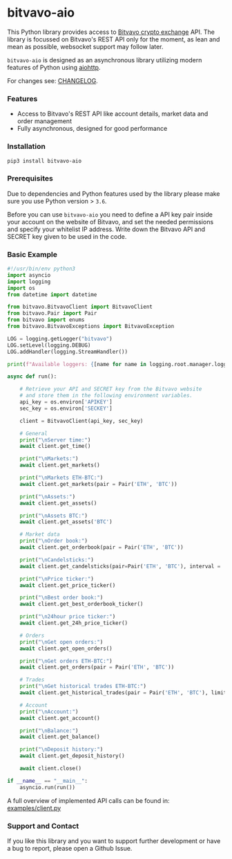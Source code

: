 # bitvavo-aio


This Python library provides access to [Bitvavo crypto exchange](https://bitvavo.com/en) API. The library is focussed on Bitvavo's REST API only for the moment, as lean and mean as possible, websocket support may follow later.

`bitvavo-aio` is designed as an asynchronous library utilizing modern features of Python using [aiohttp](https://aiohttp.readthedocs.io/en/stable/).

For changes see: [CHANGELOG](https://github.com/cyberjunky/bitvavo-aio/blob/master/CHANGELOG.md).

### Features
 - Access to Bitvavo's REST API like account details, market data and order management
 - Fully asynchronous, designed for good performance

### Installation
```bash
pip3 install bitvavo-aio
```

### Prerequisites
Due to dependencies and Python features used by the library please make sure you use Python version > `3.6`.

Before you can use `bitvavo-aio` you need to define a API key pair inside your account on the website of Bitvavo, and set the needed permissions and specify your whitelist IP address.
Write down the Bitvavo API and SECRET key given to be used in the code.

### Basic Example
```python
#!/usr/bin/env python3
import asyncio
import logging
import os
from datetime import datetime

from bitvavo.BitvavoClient import BitvavoClient
from bitvavo.Pair import Pair
from bitvavo import enums
from bitvavo.BitvavoExceptions import BitvavoException

LOG = logging.getLogger("bitvavo")
LOG.setLevel(logging.DEBUG)
LOG.addHandler(logging.StreamHandler())

print(f"Available loggers: {[name for name in logging.root.manager.loggerDict]}\n")

async def run():

    # Retrieve your API and SECRET key from the Bitvavo website
    # and store them in the following environment variables.
    api_key = os.environ['APIKEY']
    sec_key = os.environ['SECKEY']

    client = BitvavoClient(api_key, sec_key)

    # General
    print("\nServer time:")
    await client.get_time()

    print("\nMarkets:")
    await client.get_markets()

    print("\nMarkets ETH-BTC:")
    await client.get_markets(pair = Pair('ETH', 'BTC'))

    print("\nAssets:")
    await client.get_assets()

    print("\nAssets BTC:")
    await client.get_assets('BTC')

    # Market data
    print("\nOrder book:")
    await client.get_orderbook(pair = Pair('ETH', 'BTC'))

    print("\nCandelsticks:")
    await client.get_candelsticks(pair=Pair('ETH', 'BTC'), interval = '1m', limit = 5)

    print("\nPrice ticker:")
    await client.get_price_ticker()

    print("\nBest order book:")
    await client.get_best_orderbook_ticker()

    print("\n24hour price ticker:")
    await client.get_24h_price_ticker()

    # Orders
    print("\nGet open orders:")
    await client.get_open_orders()

    print("\nGet orders ETH-BTC:")
    await client.get_orders(pair = Pair('ETH', 'BTC'))

    # Trades
    print("\nGet historical trades ETH-BTC:")
    await client.get_historical_trades(pair = Pair('ETH', 'BTC'), limit = 5)

    # Account
    print("\nAccount:")
    await client.get_account()

    print("\nBalance:")
    await client.get_balance()

    print("\nDeposit history:")
    await client.get_deposit_history()

    await client.close()

if __name__ == "__main__":
    asyncio.run(run())
```

A full overview of implemented API calls can be found in: [examples/client.py](https://github.com/cyberjunky/bitvavo-aio/blob/master/examples/client.py)

### Support and Contact

If you like this library and you want to support further development or have a bug to report, please open a Github Issue.

